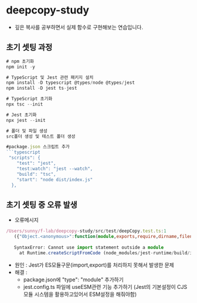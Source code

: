 # deepcopy-study
- 깊은 복사를 공부하면서 실제 함수로 구현해보는 연습입니다.

## 초기 셋팅 과정
```typescript
# npm 초기화
npm init -y

# TypeScript 및 Jest 관련 패키지 설치
npm install -D typescript @types/node @types/jest
npm install -D jest ts-jest

# TypeScript 초기화 
npx tsc --init

# Jest 초기화
npx jest --init

# 폴더 및 파일 생성
src폴더 생성 및 테스트 폴더 생성

#package.json 스크립트 추가
```typescript
 "scripts": {
    "test": "jest",
    "test:watch": "jest --watch",
    "build": "tsc",
    "start": "node dist/index.js"
  },
```


## 초기 셋팅 중 오류 발생
- 오류메시지
```typescript
/Users/sunny/f-lab/deepcopy-study/src/test/deepCopy.test.ts:1
   ({"Object.<anonymous>":function(module,exports,require,dirname,filename,jest){import deepCopy from "../deepCopy";
                                                                                     ^^^^^^
   SyntaxError: Cannot use import statement outside a module
     at Runtime.createScriptFromCode (node_modules/jest-runtime/build/index.js:1505:14)
```
- 원인 : Jest가 ES모듈구문(import,export)를 처리하지 못해서 발생한 문제
- 해결 :
  - package.json에 "type": "module" 추가하기
  - jest.config.ts 파일에 useESM관련 기능 추가하기 (Jest의 기본설정이 CJS모듈 시스템을 활용하고있어서 ESM설정을 해줘야함)





